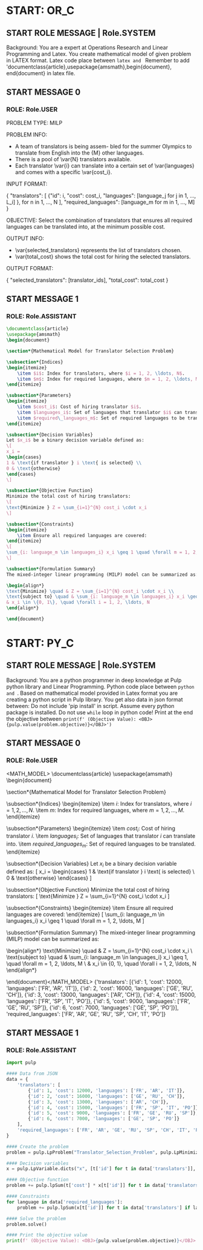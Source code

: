 # START: OR_C 
## START ROLE MESSAGE | Role.SYSTEM 
Background: You are a expert at Operations Research and Linear Programming and Latex. You create mathematical model of given problem in LATEX format. Latex code place between ```latex and ``` Remember to add 'documentclass{article},usepackage{amsmath},begin{document}, end{document} in latex file. 
## START MESSAGE 0 
### ROLE: Role.USER
<DESCRIPTION>
PROBLEM TYPE: MILP

PROBLEM INFO:

- A team of translators is being assem- bled for the summer Olympics to translate from English into the \{M} other languages.
- There is a pool of \var{N} translators available.
- Each translator \var{i} can translate into a certain set of \var{languages} and comes with a specific \var{cost_i}.

INPUT FORMAT: 

{
"translators": [
        {"id": i, 
         "cost": cost_i,
         "languages": [language_j for j in 1, ..., L_i]
        },
        for n in 1, ..., N
    ],
    "required_languages": [language_m for m in 1, ..., M]
}

OBJECTIVE: Select the combination of translators that ensures all required languages can be translated into, at the minimum possible cost.

OUTPUT INFO:

- \var{selected_translators} represents the list of translators chosen.
- \var{total_cost} shows the total cost for hiring the selected translators.

OUTPUT FORMAT:

{
    "selected_translators": [translator_ids],
    "total_cost": total_cost
}
</DESCRIPTION>


## START MESSAGE 1 
### ROLE: Role.ASSISTANT
```latex
\documentclass{article}
\usepackage{amsmath}
\begin{document}

\section*{Mathematical Model for Translator Selection Problem}

\subsection*{Indices}
\begin{itemize}
    \item $i$: Index for translators, where $i = 1, 2, \ldots, N$.
    \item $m$: Index for required languages, where $m = 1, 2, \ldots, M$.
\end{itemize}

\subsection*{Parameters}
\begin{itemize}
    \item $cost_i$: Cost of hiring translator $i$.
    \item $languages_i$: Set of languages that translator $i$ can translate into.
    \item $required\_languages_m$: Set of required languages to be translated.
\end{itemize}

\subsection*{Decision Variables}
Let $x_i$ be a binary decision variable defined as:
\[
x_i =
\begin{cases}
1 & \text{if translator } i \text{ is selected} \\
0 & \text{otherwise}
\end{cases}
\]

\subsection*{Objective Function}
Minimize the total cost of hiring translators:
\[
\text{Minimize } Z = \sum_{i=1}^{N} cost_i \cdot x_i
\]

\subsection*{Constraints}
\begin{itemize}
    \item Ensure all required languages are covered:
\end{itemize}
\[
\sum_{i: language_m \in languages_i} x_i \geq 1 \quad \forall m = 1, 2, \ldots, M
\]

\subsection*{Formulation Summary}
The mixed-integer linear programming (MILP) model can be summarized as:

\begin{align*}
\text{Minimize} \quad & Z = \sum_{i=1}^{N} cost_i \cdot x_i \\
\text{subject to} \quad & \sum_{i: language_m \in languages_i} x_i \geq 1, \quad \forall m = 1, 2, \ldots, M \\
& x_i \in \{0, 1\}, \quad \forall i = 1, 2, \ldots, N
\end{align*}

\end{document}
```

# START: PY_C 
## START ROLE MESSAGE | Role.SYSTEM 
Background: You are a python programmer in deep knowledge at Pulp python library and Linear Programming. Python code place between ```python and ```. Based on mathematical model provided in Latex format you are creating a python script in Pulp library. You get also data in json format between: <DATA></DATA> Do not include 'pip install' in script. Assume every python package is installed. Do not use `while` loop in python code! Print at the end the objective between <OBJ></OBJ> `print(f' (Objective Value): <OBJ>{pulp.value(problem.objective)}</OBJ>')` 
## START MESSAGE 0 
### ROLE: Role.USER
<MATH_MODEL>
\documentclass{article}
\usepackage{amsmath}
\begin{document}

\section*{Mathematical Model for Translator Selection Problem}

\subsection*{Indices}
\begin{itemize}
    \item $i$: Index for translators, where $i = 1, 2, \ldots, N$.
    \item $m$: Index for required languages, where $m = 1, 2, \ldots, M$.
\end{itemize}

\subsection*{Parameters}
\begin{itemize}
    \item $cost_i$: Cost of hiring translator $i$.
    \item $languages_i$: Set of languages that translator $i$ can translate into.
    \item $required\_languages_m$: Set of required languages to be translated.
\end{itemize}

\subsection*{Decision Variables}
Let $x_i$ be a binary decision variable defined as:
\[
x_i =
\begin{cases}
1 & \text{if translator } i \text{ is selected} \\
0 & \text{otherwise}
\end{cases}
\]

\subsection*{Objective Function}
Minimize the total cost of hiring translators:
\[
\text{Minimize } Z = \sum_{i=1}^{N} cost_i \cdot x_i
\]

\subsection*{Constraints}
\begin{itemize}
    \item Ensure all required languages are covered:
\end{itemize}
\[
\sum_{i: language_m \in languages_i} x_i \geq 1 \quad \forall m = 1, 2, \ldots, M
\]

\subsection*{Formulation Summary}
The mixed-integer linear programming (MILP) model can be summarized as:

\begin{align*}
\text{Minimize} \quad & Z = \sum_{i=1}^{N} cost_i \cdot x_i \\
\text{subject to} \quad & \sum_{i: language_m \in languages_i} x_i \geq 1, \quad \forall m = 1, 2, \ldots, M \\
& x_i \in \{0, 1\}, \quad \forall i = 1, 2, \ldots, N
\end{align*}

\end{document}</MATH_MODEL>
<DATA>
{'translators': [{'id': 1, 'cost': 12000, 'languages': ['FR', 'AR', 'IT']}, {'id': 2, 'cost': 16000, 'languages': ['GE', 'RU', 'CH']}, {'id': 3, 'cost': 13000, 'languages': ['AR', 'CH']}, {'id': 4, 'cost': 15000, 'languages': ['FR', 'SP', 'IT', 'PO']}, {'id': 5, 'cost': 9000, 'languages': ['FR', 'GE', 'RU', 'SP']}, {'id': 6, 'cost': 7000, 'languages': ['GE', 'SP', 'PO']}], 'required_languages': ['FR', 'AR', 'GE', 'RU', 'SP', 'CH', 'IT', 'PO']}</DATA>


## START MESSAGE 1 
### ROLE: Role.ASSISTANT
```python
import pulp

#### Data from JSON
data = {
    'translators': [
        {'id': 1, 'cost': 12000, 'languages': ['FR', 'AR', 'IT']},
        {'id': 2, 'cost': 16000, 'languages': ['GE', 'RU', 'CH']},
        {'id': 3, 'cost': 13000, 'languages': ['AR', 'CH']},
        {'id': 4, 'cost': 15000, 'languages': ['FR', 'SP', 'IT', 'PO']},
        {'id': 5, 'cost': 9000, 'languages': ['FR', 'GE', 'RU', 'SP']},
        {'id': 6, 'cost': 7000, 'languages': ['GE', 'SP', 'PO']}
    ],
    'required_languages': ['FR', 'AR', 'GE', 'RU', 'SP', 'CH', 'IT', 'PO']
}

#### Create the problem
problem = pulp.LpProblem("Translator_Selection_Problem", pulp.LpMinimize)

#### Decision variables
x = pulp.LpVariable.dicts("x", [t['id'] for t in data['translators']], cat='Binary')

#### Objective function
problem += pulp.lpSum(t['cost'] * x[t['id']] for t in data['translators']), "Total_Cost"

#### Constraints
for language in data['required_languages']:
    problem += pulp.lpSum(x[t['id']] for t in data['translators'] if language in t['languages']) >= 1, f"LanguageCoverage_{language}"

#### Solve the problem
problem.solve()

#### Print the objective value
print(f' (Objective Value): <OBJ>{pulp.value(problem.objective)}</OBJ>')
```

